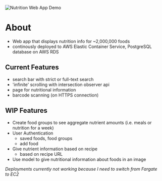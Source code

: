 ![Nutrition Web App Demo](https://github.com/danielsuhcompsci/nutrition/blob/main/public/demo.gif)

# About

- Web app that displays nutrition info for ~2,000,000 foods
- continously deployed to AWS Elastic Container Service, PostgreSQL database on AWS RDS

## Current Features

- search bar with strict or full-text search
- 'infinite' scrolling with intersection observer api
- page for nutritional information
- barcode scanning (on HTTPS connection)

## WIP Features

- Create food groups to see aggregate nutrient amounts (i.e. meals or nutrition for a week)
- User Authentication
  - saved foods, food groups
  - add food
- Give nutrient information based on recipe
  - based on recipe URL
- Use model to give nutritional information about foods in an image


_Deployments currently not working because I need to switch from Fargate to EC2_
